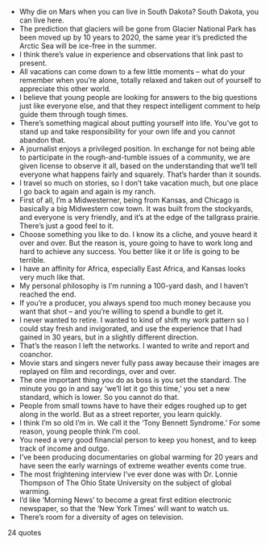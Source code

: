  - Why die on Mars when you can live in South Dakota? South Dakota, you can live here.
 - The prediction that glaciers will be gone from Glacier National Park has been moved up by 10 years to 2020, the same year it’s predicted the Arctic Sea will be ice-free in the summer.
 - I think there’s value in experience and observations that link past to present.
 - All vacations can come down to a few little moments – what do your remember when you’re alone, totally relaxed and taken out of yourself to appreciate this other world.
 - I believe that young people are looking for answers to the big questions just like everyone else, and that they respect intelligent comment to help guide them through tough times.
 - There’s something magical about putting yourself into life. You’ve got to stand up and take responsibility for your own life and you cannot abandon that.
 - A journalist enjoys a privileged position. In exchange for not being able to participate in the rough-and-tumble issues of a community, we are given license to observe it all, based on the understanding that we’ll tell everyone what happens fairly and squarely. That’s harder than it sounds.
 - I travel so much on stories, so I don’t take vacation much, but one place I go back to again and again is my ranch.
 - First of all, I’m a Midwesterner, being from Kansas, and Chicago is basically a big Midwestern cow town. It was built from the stockyards, and everyone is very friendly, and it’s at the edge of the tallgrass prairie. There’s just a good feel to it.
 - Choose something you like to do. I know its a cliche, and youve heard it over and over. But the reason is, youre going to have to work long and hard to achieve any success. You better like it or life is going to be terrible.
 - I have an affinity for Africa, especially East Africa, and Kansas looks very much like that.
 - My personal philosophy is I’m running a 100-yard dash, and I haven’t reached the end.
 - If you’re a producer, you always spend too much money because you want that shot – and you’re willing to spend a bundle to get it.
 - I never wanted to retire. I wanted to kind of shift my work pattern so I could stay fresh and invigorated, and use the experience that I had gained in 30 years, but in a slightly different direction.
 - That’s the reason I left the networks. I wanted to write and report and coanchor.
 - Movie stars and singers never fully pass away because their images are replayed on film and recordings, over and over.
 - The one important thing you do as boss is you set the standard. The minute you go in and say ‘we’ll let it go this time,’ you set a new standard, which is lower. So you cannot do that.
 - People from small towns have to have their edges roughed up to get along in the world. But as a street reporter, you learn quickly.
 - I think I’m so old I’m in. We call it the ‘Tony Bennett Syndrome.’ For some reason, young people think I’m cool.
 - You need a very good financial person to keep you honest, and to keep track of income and outgo.
 - I’ve been producing documentaries on global warming for 20 years and have seen the early warnings of extreme weather events come true.
 - The most frightening interview I’ve ever done was with Dr. Lonnie Thompson of The Ohio State University on the subject of global warming.
 - I’d like ‘Morning News’ to become a great first edition electronic newspaper, so that the ‘New York Times’ will want to watch us.
 - There’s room for a diversity of ages on television.

24 quotes